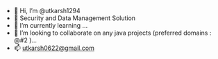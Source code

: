 - 👋 Hi, I’m @utkarsh1294
- 👀 Security and Data Management Solution
- 🌱 I’m currently learning ...
- 💞️ I’m looking to collaborate on any java projects (preferred domains : @#2 )...
- 📫 utkarsh0622@gmail.com

<!---
utkarsh1294/utkarsh1294 is a ✨ special ✨ repository because its `README.md` (this file) appears on your GitHub profile.
You can click the Preview link to take a look at your changes.
--->
